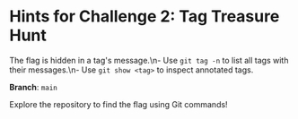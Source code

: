# Hints for Challenge 2: Tag Treasure Hunt

The flag is hidden in a tag's message.\n- Use `git tag -n` to list all tags with their messages.\n- Use `git show <tag>` to inspect annotated tags.

**Branch**: `main`

Explore the repository to find the flag using Git commands!

